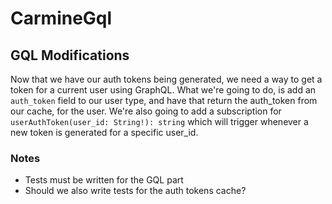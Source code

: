 # CarmineGql

## GQL Modifications
Now that we have our auth tokens being generated, we need a way to get a token for a current user using GraphQL.
What we're going to do, is add an `auth_token` field to our user type, and have that return the auth_token from our cache, for the user.
We're also going to add a subscription for `userAuthToken(user_id: String!): string` which will trigger whenever a new token is generated
for a specific user_id.

### Notes
- Tests must be written for the GQL part
- Should we also write tests for the auth tokens cache?
